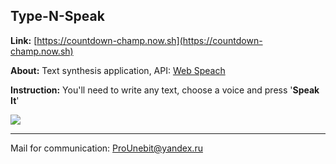 ## Type-N-Speak

**Link:** [https://countdown-champ.now.sh](https://countdown-champ.now.sh)

**About:** Text synthesis application, API: [Web Speach](https://developer.mozilla.org/en-US/docs/Web/API/Web_Speech_API)

**Instruction:** You'll need to write any text, choose a voice and press '**Speak It**'


![](http://clipground.com/images/equaliser-clipart-14.jpg)

- - -
Mail for communication: <ProUnebit@yandex.ru>
